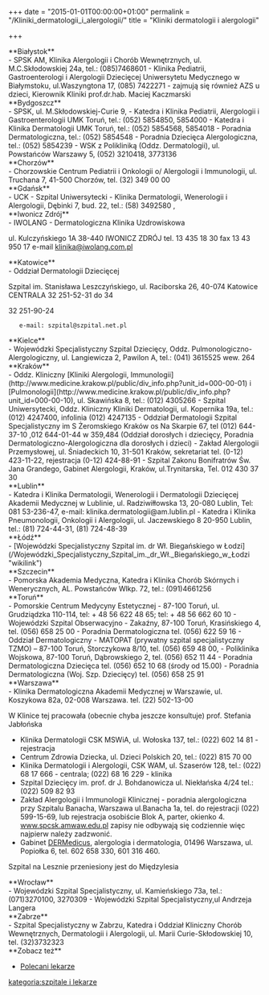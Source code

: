 +++
date = "2015-01-01T00:00:00+01:00"
permalink = "/Kliniki_dermatologii_i_alergologii/"
title = "Kliniki dermatologii i alergologii"

+++

<div>
</div>
<div class="mw-collapsible mw-collapsed">
**Białystok**

<div class="mw-collapsible-content">
-   SPSK AM, Klinika Alergologii i Chorób Wewnętrznych, ul. M.C.Skłodowskiej 24a, tel.: (085)7468601
-   Klinika Pediatrii, Gastroenterologi i Alergologii Dziecięcej Uniwersytetu Medycznego w Białymstoku, ul.Waszyngtona 17, (085) 7422271 - zajmują się również AZS u dzieci, Kierownik Kliniki prof.dr.hab. Maciej Kaczmarski

</div>
</div>
<div class="mw-collapsible mw-collapsed">
**Bydgoszcz**

<div class="mw-collapsible-content">
-   SPSK, ul. M.Skłodowskiej-Curie 9,
    -   Katedra i Klinika Pediatrii, Alergologii i Gastroenterologii UMK Toruń, tel.: (052) 5854850, 5854000
    -   Katedra i Klinika Dermatologii UMK Toruń, tel.: (052) 5854568, 5854018
    -   Poradnia Dermatologiczna, tel.: (052) 5854548
    -   Poradnia Dziecięca Alergologiczna, tel.: (052) 5854239
-   WSK z Polikliniką (Oddz. Dermatologii), ul. Powstańców Warszawy 5, (052) 3210418, 3773136

</div>
</div>
<div class="mw-collapsible mw-collapsed">
**Chorzów**

<div class="mw-collapsible-content">
-   Chorzowskie Centrum Pediatrii i Onkologii o/ Alergologii i Immunologii, ul. Truchana 7, 41-500 Chorzów, tel. (32) 349 00 00

</div>
</div>
<div class="mw-collapsible mw-collapsed">
**Gdańsk**

<div class="mw-collapsible-content">
-   UCK - Szpital Uniwersytecki - Klinika Dermatologii, Wenerologii i Alergologii, Dębinki 7, bud. 22, tel.: (58) 3492580 <http://www.uck.gda.pl/content/view/815/382/>, <http://www.uck.gda.pl/content/view/1089/13/>

</div>
</div>
<div class="mw-collapsible mw-collapsed">
**Iwonicz Zdrój**

<div class="mw-collapsible-content">
-   IWOLANG - Dermatologiczna Klinika Uzdrowiskowa

ul. Kulczyńskiego 1A 38-440 IWONICZ ZDRÓJ tel. 13 435 18 30 fax 13 43 950 17 e-mail klinika@iwolang.com.pl

</div>
</div>
<div class="mw-collapsible mw-collapsed">
**Katowice**

<div class="mw-collapsible-content">
-   Oddział Dermatologii Dziecięcej

Szpital im. Stanisława Leszczyńskiego, ul. Raciborska 26, 40-074 Katowice CENTRALA 32 251-52-31 do 34

32 251-90-24

`   e-mail: szpital@szpital.net.pl`

</div>
</div>
<div class="mw-collapsible mw-collapsed">
**Kielce**

<div class="mw-collapsible-content">
-   Wojewódzki Specjalistyczny Szpital Dziecięcy, Oddz. Pulmonologiczno-Alergologiczny, ul. Langiewicza 2, Pawilon A, tel.: (041) 3615525 wew. 264

</div>
</div>
<div class="mw-collapsible mw-collapsed">
**Kraków**

<div class="mw-collapsible-content">
-   Oddz. Kliniczny [Kliniki Alergologii, Immunologii](http://www.medicine.krakow.pl/public/div_info.php?unit_id=000-00-01) i [Pulmonologii](http://www.medicine.krakow.pl/public/div_info.php?unit_id=000-00-10), ul. Skawińska 8, tel.: (012) 4305266
-   Szpital Uniwersytecki, Oddz. Kliniczny Kliniki Dermatologii, ul. Kopernika 19a, tel.: (012) 4247400, infolinia (012) 4247135
-   Oddział Dermatologii Szpital Specjalistyczny im S Żeromskiego Kraków os Na Skarpie 67, tel (012) 644-37-10 ,012 644-01-44 w 359,484 (Oddział dorosłych i dziecięcy, Poradnia Dermatologiczno-Alergologiczna dla dorosłych i dzieci)
-   Zakład Alergologii Przemysłowej, ul. Śniadeckich 10, 31-501 Kraków, sekretariat tel. (0-12) 423-11-22, rejestracja (0-12) 424-88-91
-   Szpital Zakonu Bonifratrów Św. Jana Grandego, Gabinet Alergologii, Kraków, ul.Trynitarska, Tel. 012 430 37 30

</div>
</div>
<div class="mw-collapsible mw-collapsed">
**Lublin**

<div class="mw-collapsible-content">
-   Katedra i Klinika Dermatologii, Wenerologii i Dermatologii Dziecięcej Akademii Medycznej w Lublinie, ul. Radziwiłłowska 13, 20-080 Lublin, Tel: 081 53-236-47, e-mail: klinika.dermatologii@am.lublin.pl
-   Katedra i Klinika Pneumonologii, Onkologii i Alergologii, ul. Jaczewskiego 8 20-950 Lublin, tel.: (81) 724-44-31, (81) 724-48-39

</div>
</div>
<div class="mw-collapsible mw-collapsed">
**Łódź**

<div class="mw-collapsible-content">
-   [Wojewódzki Specjalistyczny Szpital im. dr Wł. Biegańskiego w Łodzi](/Wojewódzki_Specjalistyczny_Szpital_im._dr_Wł._Biegańskiego_w_Łodzi "wikilink")

</div>
</div>
<div class="mw-collapsible mw-collapsed">
**Szczecin**

<div class="mw-collapsible-content">
-   Pomorska Akademia Medyczna, Katedra i Klinika Chorób Skórnych i Wenerycznych, AL. Powstańców Wlkp. 72, tel.: (091)4661256

</div>
</div>
<div class="mw-collapsible mw-collapsed">
**Toruń**

<div class="mw-collapsible-content">
-   Pomorskie Centrum Medycyny Estetycznej <http://www.pcme.pl>
    -   87-100 Toruń, ul. Grudziądzka 110-114, tel: + 48 56 622 48 65; tel: + 48 56 662 60 10
-   Wojewódzki Szpital Obserwacyjno - Zakaźny, 87-100 Toruń, Krasińskiego 4, tel. (056) 658 25 00
    -   Poradnia Dermatologiczna tel. (056) 622 59 16
    -   Oddział Dermatologiczny
-   MATOPAT (prywatny szpital specjalistyczny TZMO) – 87-100 Toruń, Storczykowa 8/10, tel. (056) 659 48 00, <http://www.szpital.tzmo.pl>
-   Poliklinika Wojskowa, 87-100 Toruń, Dąbrowskiego 2, tel. (056) 652 11 44
    -   Poradnia Dermatologiczna Dziecięca tel. (056) 652 10 68 (środy od 15.00)
-   Poradnia Dermatologiczna (Woj. Szp. Dziecięcy) tel. (056) 658 25 91

</div>
</div>
<div class="mw-collapsible mw-collapsed">
**Warszawa**

<div class="mw-collapsible-content">
-   Klinika Dermatologiczna Akademii Medycznej w Warszawie, ul. Koszykowa 82a, 02-008 Warszawa. tel. (22) 502-13-00

W Klinice tej pracowała (obecnie chyba jeszcze konsultuje) prof. Stefania Jabłońska

-   Klinika Dermatologii CSK MSWiA, ul. Wołoska 137, tel.: (022) 602 14 81 - rejestracja
-   Centrum Zdrowia Dziecka, ul. Dzieci Polskich 20, tel.: (022) 815 70 00
-   Klinika Dermatologii i Alergologii, CSK WAM, ul. Szaserów 128, tel.: (022) 68 17 666 - centrala; (022) 68 16 229 - klinika
-   Szpital Dziecięcy im. prof. dr J. Bohdanowicza ul. Niekłańska 4/24 tel.: (022) 509 82 93
-   Zakład Alergologii i Immunologii Klinicznej - poradnia alergologiczna przy Szpitalu Banacha, Warszawa ul.Banacha 1a, tel. do rejestracji (022) 599-15-69, lub rejestracja osobiście Blok A, parter, okienko 4. www.spcsk.amwaw.edu.pl zapisy nie odbywają się codziennie więc najpierw należy zadzwonić.
-   Gabinet [DERMedicus](http://www.dermedicus.pl), alergologia i dermatologia, 01496 Warszawa, ul. Popiołka 6, tel. 602 658 330, 601 316 460.

Szpital na Lesznie przeniesiony jest do Międzylesia

</div>
</div>
<div class="mw-collapsible mw-collapsed">
**Wrocław**

<div class="mw-collapsible-content">
-   Wojewódzki Szpital Specjalistyczny, ul. Kamieńskiego 73a, tel.: (071)3270100, 3270309
-   Wojewódzki Szpital Specjalistyczny,ul Andrzeja Langera

</div>
</div>
<div class="mw-collapsible mw-collapsed">
**Zabrze**

<div class="mw-collapsible-content">
-   Szpital Specjalistyczny w Zabrzu, Katedra i Oddział Kliniczny Chorób Wewnętrznych, Dermatologii i Alergologii, ul. Marii Curie-Skłodowskiej 10, tel. (32)3732323

</div>
</div>
**Zobacz też**

-   [Polecani lekarze](/atopedia/Polecani_lekarze "wikilink")

[kategoria:szpitale i lekarze](/atopedia/kategoria:szpitale_i_lekarze "wikilink")